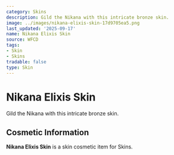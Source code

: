 ```yaml
---
category: Skins
description: Gild the Nikana with this intricate bronze skin.
image: ../images/nikana-elixis-skin-17d9705ea5.png
last_updated: '2025-09-17'
name: Nikana Elixis Skin
source: WFCD
tags:
- Skin
- Skins
tradable: false
type: Skin
---
```


# Nikana Elixis Skin

Gild the Nikana with this intricate bronze skin.

## Cosmetic Information

**Nikana Elixis Skin** is a skin cosmetic item for Skins.


